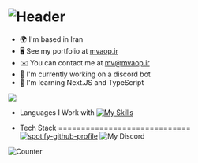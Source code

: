 ![Header](Header.png)
=============================

* 🌍  I'm based in Iran
* 🖥️  See my portfolio at [mvaop.ir](https://mvaop.ir)
* ✉️  You can contact me at [mv@mvaop.ir](mailto:mv@mvaop.ir)
* 🚀  I'm currently working on a discord bot
* 🧠  I'm learning Next.JS and TypeScript

![](https://github-profile-trophy.vercel.app/?username=Mvtbh&theme=onestar)

* Languages I Work with
[![My Skills](https://skillicons.dev/icons?i=html,css,js,ts&theme=light)](https://skillicons.dev)


* Tech Stack
=============================
[![spotify-github-profile](https://spotify-github-profile.kittinanx.com/api/view?uid=kge3f8cic2l469eddzp93ie8h&cover_image=true&theme=novatorem&show_offline=true&background_color=000000&interchange=false&bar_color=1cff14&bar_color_cover=true)](https://spotify-github-profile.kittinanx.com/api/view?uid=kge3f8cic2l469eddzp93ie8h&redirect=true)
![My Discord](https://discord-readme-badge.vercel.app/api?id=443136409835012116)

![Counter](https://count.getloli.com/@Mvtbh?name=Mvtbh&theme=booru-helltaker&padding=7&offset=0&align=center&scale=1&pixelated=0&darkmode=1) 
